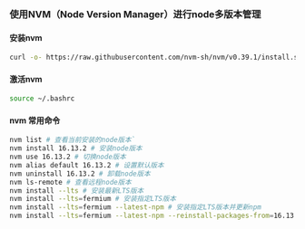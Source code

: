 ### 使用NVM（Node Version Manager）进行node多版本管理

#### 安装nvm
```bash
curl -o- https://raw.githubusercontent.com/nvm-sh/nvm/v0.39.1/install.sh | bash
```

#### 激活nvm
```bash
source ~/.bashrc

```

#### nvm 常用命令
```bash
nvm list # 查看当前安装的node版本`
nvm install 16.13.2 # 安装node版本
nvm use 16.13.2 # 切换node版本
nvm alias default 16.13.2 # 设置默认版本
nvm uninstall 16.13.2 # 卸载node版本
nvm ls-remote # 查看远程node版本
nvm install --lts # 安装最新LTS版本
nvm install --lts=fermium # 安装指定LTS版本
nvm install --lts=fermium --latest-npm # 安装指定LTS版本并更新npm
nvm install --lts=fermium --latest-npm --reinstall-packages-from=16.13.2 # 安装指定LTS版本并更新npm

```